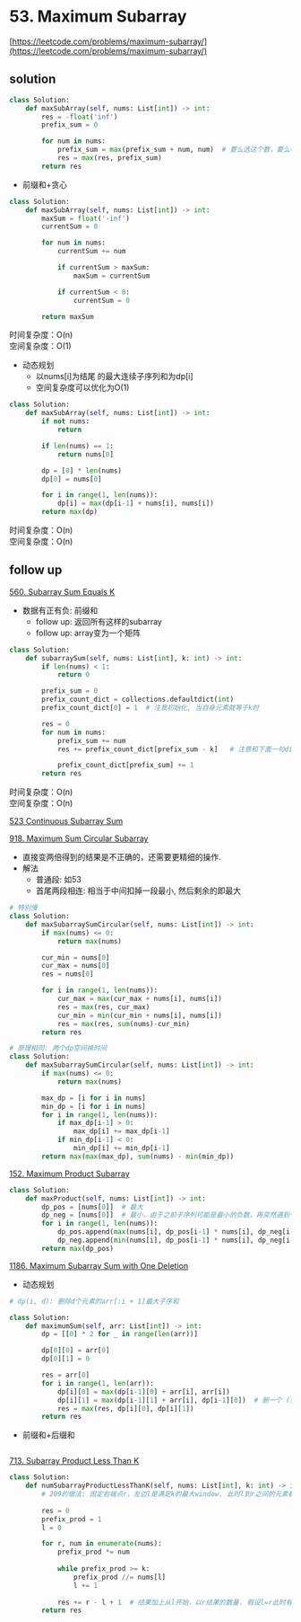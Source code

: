 # 53. Maximum Subarray
[https://leetcode.com/problems/maximum-subarray/](https://leetcode.com/problems/maximum-subarray/)


## solution

```python
class Solution:
    def maxSubArray(self, nums: List[int]) -> int:
        res = -float('inf')
        prefix_sum = 0

        for num in nums:
            prefix_sum = max(prefix_sum + num, num)  # 要么选这个数，要么不选
            res = max(res, prefix_sum)
        return res
```

- 前缀和+贪心
```python
class Solution:
    def maxSubArray(self, nums: List[int]) -> int:
        maxSum = float('-inf')
        currentSum = 0

        for num in nums:
            currentSum += num

            if currentSum > maxSum:
                maxSum = currentSum

            if currentSum < 0:
                currentSum = 0

        return maxSum
```
时间复杂度：O(n) <br>
空间复杂度：O(1)


- 动态规划
  - 以nums[i]为结尾 的最大连续子序列和为dp[i]
  - 空间复杂度可以优化为O(1)
```python
class Solution:
    def maxSubArray(self, nums: List[int]) -> int:
        if not nums:
            return

        if len(nums) == 1:
            return nums[0]

        dp = [0] * len(nums)
        dp[0] = nums[0]

        for i in range(1, len(nums)):
            dp[i] = max(dp[i-1] + nums[i], nums[i])
        return max(dp)
```
时间复杂度：O(n) <br>
空间复杂度：O(n)


## follow up

[560. Subarray Sum Equals K](https://leetcode.com/problems/subarray-sum-equals-k/description/)

- 数据有正有负: 前缀和
  - follow up: 返回所有这样的subarray
  - follow up: array变为一个矩阵
```python
class Solution:
    def subarraySum(self, nums: List[int], k: int) -> int:
        if len(nums) < 1:
            return 0

        prefix_sum = 0
        prefix_count_dict = collections.defaultdict(int)
        prefix_count_dict[0] = 1  # 注意初始化, 当自身元素就等于k时

        res = 0
        for num in nums:
            prefix_sum += num
            res += prefix_count_dict[prefix_sum - k]   # 注意和下面一句dict更新的先后顺序会影响结果

            prefix_count_dict[prefix_sum] += 1
        return res
```
时间复杂度：O(n) <br>
空间复杂度：O(n)


[523 Continuous Subarray Sum](./523.%20Continuous%20Subarray%20Sum.md)


[918. Maximum Sum Circular Subarray](https://leetcode.com/problems/maximum-sum-circular-subarray/description/)
- 直接变两倍得到的结果是不正确的，还需要更精细的操作.
- 解法
  - 普通段: 如53
  - 首尾两段相连: 相当于中间扣掉一段最小, 然后剩余的即最大
```python
# 特别慢
class Solution:
    def maxSubarraySumCircular(self, nums: List[int]) -> int:
        if max(nums) <= 0:
            return max(nums)

        cur_min = nums[0]
        cur_max = nums[0]
        res = nums[0]

        for i in range(1, len(nums)):
            cur_max = max(cur_max + nums[i], nums[i])
            res = max(res, cur_max)
            cur_min = min(cur_min + nums[i], nums[i])
            res = max(res, sum(nums)-cur_min)
        return res
```

```python
# 原理相同: 两个dp空间换时间
class Solution:
    def maxSubarraySumCircular(self, nums: List[int]) -> int:
        if max(nums) <= 0:
            return max(nums)

        max_dp = [i for i in nums]
        min_dp = [i for i in nums]
        for i in range(1, len(nums)):
            if max_dp[i-1] > 0:
                max_dp[i] += max_dp[i-1]
            if min_dp[i-1] < 0:
                min_dp[i] += min_dp[i-1]
        return max(max(max_dp), sum(nums) - min(min_dp))
```


[152. Maximum Product Subarray](https://leetcode.com/problems/maximum-product-subarray/description/)
```python
class Solution:
    def maxProduct(self, nums: List[int]) -> int:
        dp_pos = [nums[0]]  # 最大
        dp_neg = [nums[0]]  # 最小，由于之前子序列可能是最小的负数，再突然遇到一个负数从而得到最大的子序列积
        for i in range(1, len(nums)):
            dp_pos.append(max(nums[i], dp_pos[i-1] * nums[i], dp_neg[i-1] * nums[i]))
            dp_neg.append(min(nums[i], dp_pos[i-1] * nums[i], dp_neg[i-1] * nums[i]))
        return max(dp_pos)
```


[1186. Maximum Subarray Sum with One Deletion](https://leetcode.com/problems/maximum-subarray-sum-with-one-deletion/description/)
- 动态规划
```python
# dp(i, d): 删除d个元素的arr[:i + 1]最大子序和

class Solution:
    def maximumSum(self, arr: List[int]) -> int:
        dp = [[0] * 2 for _ in range(len(arr))]

        dp[0][0] = arr[0]
        dp[0][1] = 0

        res = arr[0]
        for i in range(1, len(arr)):
            dp[i][0] = max(dp[i-1][0] + arr[i], arr[i])
            dp[i][1] = max(dp[i-1][1] + arr[i], dp[i-1][0])  # 删一个 (如果前面删一个则必须加上现在，如果删现在的则以前必须不能删)
            res = max(res, dp[i][0], dp[i][1])
        return res
```

- 前缀和+后缀和
```python

```

[713. Subarray Product Less Than K](https://leetcode.com/problems/subarray-product-less-than-k/)
```python
class Solution:
    def numSubarrayProductLessThanK(self, nums: List[int], k: int) -> int:
        # 209的做法: 固定右端点r，左边l是满足k的最大window. 此时l到r之间的元素都满足要求
    
        res = 0
        prefix_prod = 1
        l = 0 

        for r, num in enumerate(nums):
            prefix_prod *= num
            
            while prefix_prod >= k:
                prefix_prod //= nums[l]
                l += 1
            
            res += r - l + 1  # 结果加上从l开始，以r结果的数量. 假设l=r此时有一个元素
        return res
```
